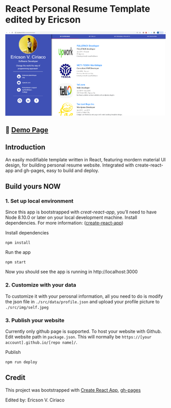 # React Personal Resume Template edited by Ericson

![React Personal Website Template](https://github.com/kenzho07/ericsonportfolireact/blob/master/demo/demo.png?raw=true)

## 🎉 [Demo Page](https://kenzho07.github.io/ericsonportfolireact/)

## Introduction

An easily modifiable template written in React, featuring mordern material UI design, for building personal resume website. Integrated with create-react-app and gh-pages, easy to build and deploy.

## Build yours NOW

### 1. Set up local environment

Since this app is bootstrapped with _creat-react-app_, you’ll need to have Node 8.10.0 or later on your local development machine. Install dependencies. For more information: ([create-react-app](https://github.com/facebook/create-react-app))

Install dependencies

```
npm install
```

Run the app

```
npm start
```

Now you should see the app is running in http://localhost:3000

### 2. Customize with your data

To customize it with your perosnal information, all you need to do is modify the json file in `./src/data/profile.json` and upload your profile picture to `./src/img/self.jpeg`

### 3. Publish your website

Currently only github page is supported. To host your website with Github.
Edit website path in `package.json`. This will normally be `https://[your account].github.io/[repo name]/`.

Publish

```
npm run deploy
```

## Credit

This project was bootstrapped with [Create React App](https://github.com/facebook/create-react-app), [gh-pages](https://github.com/tschaub/gh-pages)

Edited by: Ericson V. Ciriaco
